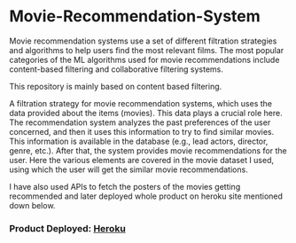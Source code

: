 # Movie-Recommendation-System

Movie recommendation systems use a set of different filtration strategies and algorithms to help users find the most relevant films. The most popular categories of the ML algorithms used for movie recommendations include content-based filtering and collaborative filtering systems.

This repository is mainly based on content based filtering.

A filtration strategy for movie recommendation systems, which uses the data provided about the items (movies). This data plays a crucial role here. The recommendation system analyzes the past preferences of the user concerned, and then it uses this information to try to find similar movies. This information is available in the database (e.g., lead actors, director, genre, etc.). After that, the system provides movie recommendations for the user. Here the various elements are covered in the movie dataset I used, using which the user will get the similar movie recommendations.

I have also used APIs to fetch the posters of the movies getting recommended and later deployed whole product on heroku site mentioned down below.

### Product Deployed: [Heroku](https://prashver-movie-recommender.herokuapp.com/)
